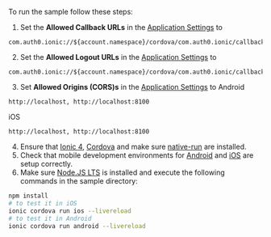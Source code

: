 
To run the sample follow these steps:

1) Set the **Allowed Callback URLs** in the [Application Settings](${manage_url}/#/applications/${account.clientId}/settings) to
```text
com.auth0.ionic://${account.namespace}/cordova/com.auth0.ionic/callback
```
2) Set the **Allowed Logout URLs** in the [Application Settings](${manage_url}/#/applications/${account.clientId}/settings) to
```text
com.auth0.ionic://${account.namespace}/cordova/com.auth0.ionic/callback
```
3) Set **Allowed Origins (CORS)s** in the [Application Settings](${manage_url}/#/applications/${account.clientId}/settings) to
Android
```text
http://localhost, http://localhost:8100
```
iOS
```text
http://localhost, http://localhost:8100
```
4) Ensure that [Ionic 4](https://ionicframework.com/docs/intro/installation/), [Cordova](https://cordova.apache.org/#getstarted) and make sure [native-run](https://github.com/ionic-team/native-run) are installed.
5) Check that mobile development environments for [Android](https://cordova.apache.org/docs/en/latest/guide/platforms/android/index.html) and [iOS](https://cordova.apache.org/docs/en/latest/guide/platforms/ios/index.html) are setup correctly.
6) Make sure [Node.JS LTS](https://nodejs.org/en/download/) is installed and execute the following commands in the sample directory:
```bash
npm install
# to test it in iOS
ionic cordova run ios --livereload
# to test it in Android
ionic cordova run android --livereload
```
